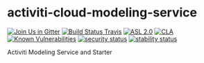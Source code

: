 # activiti-cloud-modeling-service

[![Join Us in Gitter](https://badges.gitter.im/Activiti/Activiti7.svg)](https://gitter.im/Activiti/Activiti7?utm_source=badge&utm_medium=badge&utm_campaign=pr-badge&utm_content=badge)
[![Build Status Travis](https://travis-ci.com/Activiti/activiti-cloud-modeling-service.svg?branch=master)](https://travis-ci.com/Activiti/activiti-cloud-modeling-service)
[![ASL 2.0](https://img.shields.io/hexpm/l/plug.svg)](https://github.com/Activiti/activiti-cloud-modeling-service/blob/master/LICENSE.txt)
[![CLA](https://cla-assistant.io/readme/badge/Activiti/activiti-cloud-modeling-service)](https://cla-assistant.io/Activiti/activiti-cloud-modeling-service)
[![Known Vulnerabilities](https://snyk.io/test/github/Activiti/activiti-cloud-modeling-service/badge.svg)](https://snyk.io/test/github/Activiti/activiti-cloud-modeling-service)
[![security status](https://www.meterian.com/badge/gh/Activiti/activiti-cloud-modeling-service/security)](https://www.meterian.com/report/gh/Activiti/activiti-cloud-modeling-service)
[![stability status](https://www.meterian.com/badge/gh/Activiti/activiti-cloud-modeling-service/stability)](https://www.meterian.com/report/gh/Activiti/activiti-cloud-modeling-service)

Activiti Modeling Service and Starter
